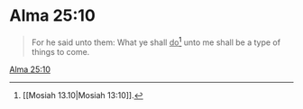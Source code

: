 # Alma 25:10

> For he said unto them: What ye shall <u>do</u>[^a] unto me shall be a type of things to come.

[Alma 25:10](https://www.churchofjesuschrist.org/study/scriptures/bofm/alma/25?lang=eng&id=p10#p10)


[^a]: [[Mosiah 13.10|Mosiah 13:10]].  
